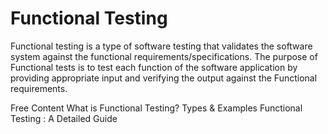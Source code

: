 # Functional Testing

Functional testing is a type of software testing that validates the software system against the functional requirements/specifications. The purpose of Functional tests is to test each function of the software application by providing appropriate input and verifying the output against the Functional requirements.

<ResourceGroupTitle>Free Content</ResourceGroupTitle>
<BadgeLink colorScheme='yellow' badgeText='Read' href='https://www.guru99.com/functional-testing.html'>What is Functional Testing? Types & Examples</BadgeLink>
<BadgeLink colorScheme='yellow' badgeText='Read' href='https://www.browserstack.com/guide/functional-testing'>Functional Testing : A Detailed Guide</BadgeLink>
